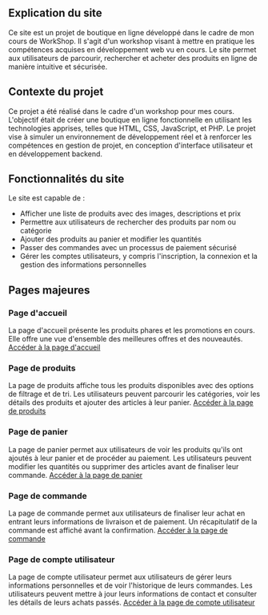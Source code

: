 ## Explication du site
Ce site est un projet de boutique en ligne développé dans le cadre de mon cours de WorkShop. Il s'agit d'un workshop visant à mettre en pratique les compétences acquises en développement web vu en cours. Le site permet aux utilisateurs de parcourir, rechercher et acheter des produits en ligne de manière intuitive et sécurisée.

## Contexte du projet
Ce projet a été réalisé dans le cadre d'un workshop pour mes cours. L'objectif était de créer une boutique en ligne fonctionnelle en utilisant les technologies apprises, telles que HTML, CSS, JavaScript, et PHP. Le projet vise à simuler un environnement de développement réel et à renforcer les compétences en gestion de projet, en conception d'interface utilisateur et en développement backend.

## Fonctionnalités du site
Le site est capable de :
- Afficher une liste de produits avec des images, descriptions et prix
- Permettre aux utilisateurs de rechercher des produits par nom ou catégorie
- Ajouter des produits au panier et modifier les quantités
- Passer des commandes avec un processus de paiement sécurisé
- Gérer les comptes utilisateurs, y compris l'inscription, la connexion et la gestion des informations personnelles

## Pages majeures
### Page d'accueil
La page d'accueil présente les produits phares et les promotions en cours. Elle offre une vue d'ensemble des meilleures offres et des nouveautés.
[Accéder à la page d'accueil](./index.html)

### Page de produits
La page de produits affiche tous les produits disponibles avec des options de filtrage et de tri. Les utilisateurs peuvent parcourir les catégories, voir les détails des produits et ajouter des articles à leur panier.
[Accéder à la page de produits](./products.html)

### Page de panier
La page de panier permet aux utilisateurs de voir les produits qu'ils ont ajoutés à leur panier et de procéder au paiement. Les utilisateurs peuvent modifier les quantités ou supprimer des articles avant de finaliser leur commande.
[Accéder à la page de panier](./cart.html)

### Page de commande
La page de commande permet aux utilisateurs de finaliser leur achat en entrant leurs informations de livraison et de paiement. Un récapitulatif de la commande est affiché avant la confirmation.
[Accéder à la page de commande](./checkout.html)

### Page de compte utilisateur
La page de compte utilisateur permet aux utilisateurs de gérer leurs informations personnelles et de voir l'historique de leurs commandes. Les utilisateurs peuvent mettre à jour leurs informations de contact et consulter les détails de leurs achats passés.
[Accéder à la page de compte utilisateur](./account.html)
